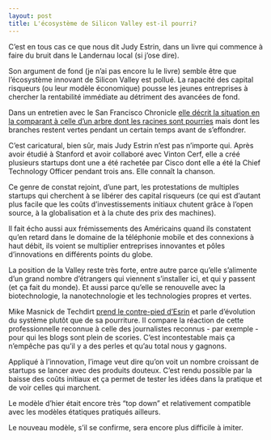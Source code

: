 ```yaml
---
layout: post
title: L'écosystème de Silicon Valley est-il pourri?
---
```


C’est en tous cas ce que nous dit Judy Estrin, dans un livre qui commence à faire du bruit dans le Landernau local (si j’ose dire).

Son argument de fond (je n’ai pas encore lu le livre) semble être que l’écosystème innovant de Silicon Valley est pollué. La rapacité des capital risqueurs (ou leur modèle économique) pousse les jeunes entreprises à chercher la rentabilité immédiate au détriment des avancées de fond.

Dans un entretien avec le San Francisco Chronicle <a href="http://www.sfgate.com/cgi-bin/article.cgi?f=/c/a/2008/08/22/BUFU12GONL.DTL">elle décrit la situation en la comparant à celle d’un arbre dont les racines sont pourries</a> mais dont les branches restent vertes pendant un certain temps avant de s’effondrer.

C’est caricatural, bien sûr, mais Judy Estrin n’est pas n’importe qui. Après avoir étudié à Stanford et avoir collaboré avec Vinton Cerf, elle a créé plusieurs startups dont une a été rachetée par Cisco dont elle a été la Chief Technology Officer pendant trois ans. Elle connaît la chanson.

Ce genre de constat rejoint, d’une part, les protestations de multiples startups qui cherchent à se libérer des capital risqueurs (ce qui est d’autant plus facile que les coûts d’investissements initiaux chutent grâce à l’open source, à la globalisation et à la chute des prix des machines).

Il fait écho aussi aux frémissements des Américains quand ils constatent qu’en retard dans le domaine de la téléphonie mobile et des connexions à haut débit, ils voient se multiplier entreprises innovantes et pôles d’innovations en différents points du globe.

La position de la Valley reste très forte, entre autre parce qu’elle s’alimente d’un grand nombre d’étrangers qui viennent s’installer ici, et qui y passent (et ça fait du monde). Et aussi parce qu’elle se renouvelle avec la biotechnologie, la nanotechnologie et les technologies propres et vertes.

Mike Masnick de Techdirt <a href="http://techdirt.com/articles/20080824/2243392080.shtml">prend le contre-pied d’Esrin</a> et parle d’évolution du système plutôt que de sa pourriture. Il compare la réaction de cette professionnelle reconnue à celle des journalistes reconnus - par exemple - pour qui les blogs sont plein de scories. C’est incontestable mais ça n’empêche pas qu’il y a des perles et qu’au total nous y gagnons.

Appliqué à l’innovation, l’image veut dire qu’on voit un nombre croissant de startups se lancer avec des produits douteux. C’est rendu possible par la baisse des coûts initiaux et ça permet de tester les idées dans la pratique et de voir celles qui marchent.

Le modèle d’hier était encore très “top down” et relativement compatible avec les modèles étatiques pratiqués ailleurs.

Le nouveau modèle, s’il se confirme, sera encore plus difficile à imiter.